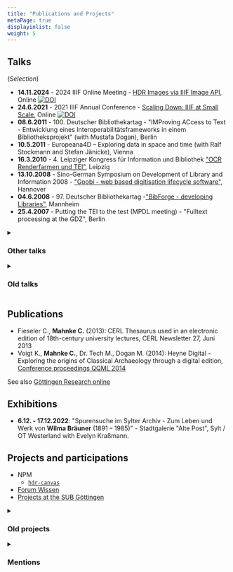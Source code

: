 ```yaml
---
title: "Publications and Projects"
metaPage: true
displayinlist: false
weight: 5
---
```


## Talks
(*Selection*)
* **14.11.2024** - 2024 IIIF Online Meeting - [HDR Images via IIIF Image API](https://iiif.io/event/2024/online-meeting/#:~:text=HDR%20Images%20via%20Image%20API), Online [![DOI](https://zenodo.org/badge/DOI/10.5281/zenodo.14168673.svg)](https://doi.org/10.5281/zenodo.14168673)
* **24.6.2021** - 2021 IIIF Annual Conference - [Scaling Down: IIIF at Small Scale](https://whova.com/embedded/session/EJt2h6EsBemAPdBLSvToVJA%403Er8F48foN7yx-cZscQ%3D/1646975/?widget=primary), Online [![DOI](https://zenodo.org/badge/DOI/10.5281/zenodo.14169349.svg)](https://doi.org/10.5281/zenodo.14169349)
* **08.6.2011** - 100. Deutscher Bibliothekartag - "IMProving ACcess to Text - Entwicklung eines Interoperabilitätsframeworks in einem Bibliotheksprojekt" (with Mustafa Dogan), Berlin
* **10.5.2011** - ​​Europeana4D – Exploring data in space and time​ (with Ralf Stockmann and Stefan Jänicke), Vienna
* **16.3.2010** - 4. Leipziger Kongress für Information und Bibliothek ["OCR Renderfarmen und TEI"](https://de.slideshare.net/slideshow/bibtag2010-mahnke/3453550), Leipzig
* **13.10.2008** - Sino-German Symposium on Development of Library and Information 2008 - ["Goobi - web based digitisation lifecycle software"](https://de.slideshare.net/slideshow/goobi/985215), Hannover
* **04.6.2008** - 97. Deutscher Bibliothekartag -["BibForge - developing Libraries"](https://de.slideshare.net/slideshow/bibforge-447644/447644), Mannheim
* **25.4.2007** - Putting the TEI to the test (MPDL meeting) - "Fulltext processing at the GDZ", Berlin

<details>
<summary><h3>Other talks</h3></summary>
<div class="summary-content">

* **28.1.2025** - Göttingen Collections Data and Forum Wissen (with Karsten Heck and Anna-Lena Brunecker), [Lecture series of the Institute for Digital Humanities, Göttingen](https://www.uni-goettingen.de/de/651292.html) [![DOI](https://zenodo.org/badge/DOI/10.5281/zenodo.14754992.svg)](https://doi.org/10.5281/zenodo.14754992)
* **15.1.2025** - [IIIF Community Call: HDR](https://christianmahnke.de/post/iiif-community-call-15.1.2025/), Online [![DOI](https://zenodo.org/badge/DOI/10.5281/zenodo.14652193.svg)](https://doi.org/10.5281/zenodo.14652193)

</div>
</details>

<details>
<summary><h3>Old talks</h3></summary>
<div class="summary-content">

### Old presentations

* [Bestellzetteldruck 2.0](https://subugoe.github.io/ous-print/slides.xhtml)
* [SUB OCR Implementierung](https://de.slideshare.net/slideshow/goobi-berlin239201103/11869015)
* [Tomcat as a service](https://de.slideshare.net/slideshow/tomcat-as-a-service/15317294)
* [Ideen Goobi Storage API](https://de.slideshare.net/slideshow/storage-api-berlin23902/11868798)
* [Basisinfrastruktur aus Entwicklersicht](https://de.slideshare.net/slideshow/prsentation-basisinfrastruktur/11868748)
* [eXist für Editionsprojekte](https://de.slideshare.net/slideshow/e-xist-279/11868742)
* [Development Toolbox](https://de.slideshare.net/slideshow/development-toolbox/991862)

### Activities of the Research and Development Department of the SUB Göttingen
See [Research and Development Department](https://www.sub.uni-goettingen.de/projekte-forschung/forschung-entwicklung/fe-kolloquien/)
* "Visualisation in Europeana Connect - e4D", 19th FE Colloquium, 6.4.2011 with Ralf Stockmann
* "Dauerhafte Verfügbarkeit durch verteilte interoperable Dienste", 6th FE Colloquium, 25 February 2009 with Mustafa Dogan
* "XML konkret: TEI-Dokumente im Web", 26 May 2005 with Cornelis Kater

Translated with www.DeepL.com/Translator (free version)

</div>
</details>

## Publications
* Fieseler C., **Mahnke C.** (2013): CERL Thesaurus used in an electronic edition of 18th-century university lectures, CERL Newsletter 27, Juni 2013
* Voigt K., **Mahnke C.**, Dr. Tech M., Dogan M. (2014): Heyne Digital - Exploring the origins of Classical Archaeology through a digital edition, [Conference proceedings QQML 2014](http://www.isast.org/images/FINAL_BOOK_OF_ABSTRACTS_e-book_version.pdf)

See also <a id="grolink" href="//publications.goettingen-research-online.de/cris/rp/rp115268?open=all1&rppall=1000&etalall=-1&startall=0&" target="_blank">Göttingen Research online</a>

<!--
<script type="text/javascript" charset="UTF-8" src="https://publications.goettingen-research-online.de/cris/rp/rp115268?open=all1&rppall=1000&etalall=-1&startall=0&ft=js&cs=default"></script>
-->

## Exhibitions
* **6.12. - 17.12.2022**: "Spurensuche im Sylter Archiv - Zum Leben und Werk von **Wilma Bräuner** (1891 – 1985)" - Stadtgalerie "Alte Post", Sylt / OT Westerland with Evelyn Kraßmann.

## Projects and participations

* NPM
  * [`hdr-canvas`](https://www.npmjs.com/package/hdr-canvas)
* [Forum Wissen](https://www.forum-wissen.de/)
* [Projects at the SUB Göttingen](https://www.sub.uni-goettingen.de/kontakt/personen-a-z/personendetails/person/christian-mahnke/)


<details>
<summary><h3>Old projects</h3></summary>
<div class="summary-content">

* [`ous-print`](https://github.com/subugoe/ous-print)
* [Europeana.Connect 4D](https://web.archive.org/web/20120325113101/http://www.europeanaconnect.eu/results-and-resources.php?page=4)
* [IMPACT](https://www.digitisation.eu/)
* [Goobi](https://de.wikipedia.org/wiki/Goobi)

</div>
</details>


<details>
<summary><h3>Mentions</h3></summary>
<div class="summary-content">

* [Archivalia 31 December 2024](https://archivalia.hypotheses.org/219985): Archives: Fostering collection development through citizen participation
* [MEIBOHM FINE ARTS on Fritz Neumann (AKA Ric)](https://www.meibohmfinearts.com/artists/details/2873)
* [Archivalia 2 April 2025](https://archivalia.hypotheses.org/226296): Christian Mahnke urges: End microfilm digitisation!
* [Archivalia 23 May 2025](https://archivalia.hypotheses.org/229536): Entry of donors in metadata aggregators

</div>
</details>
